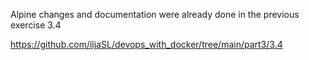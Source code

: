 Alpine changes and documentation were already done in the previous exercise 3.4

https://github.com/iljaSL/devops_with_docker/tree/main/part3/3.4

